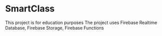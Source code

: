 # SmartClass
This project is for education purposes
The project uses Firebase Realtime Database, Firebase Storage, Firebase Functions
